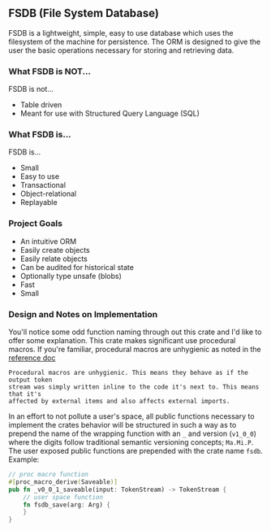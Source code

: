 ## FSDB (File System Database)
FSDB is a lightweight, simple, easy to use database which uses the filesystem
of the machine for persistence. The ORM is designed to give the user the basic
operations necessary for storing and retrieving data.

### What FSDB is NOT...
FSDB is not... 
- Table driven
- Meant for use with Structured Query Language (SQL)

### What FSDB is...
FSDB is...
- Small
- Easy to use
- Transactional
- Object-relational
- Replayable

### Project Goals
- An intuitive ORM
- Easily create objects
- Easily relate objects
- Can be audited for historical state
- Optionally type unsafe (blobs)
- Fast
- Small

### Design and Notes on Implementation
You'll notice some odd function naming through out this crate and I'd like to
offer some explanation. This crate makes significant use procedural macros. If
you're familiar, procedural macros are unhygienic as noted in the [reference doc](https://doc.rust-lang.org/reference/procedural-macros.html#procedural-macro-hygiene)

```
Procedural macros are unhygienic. This means they behave as if the output token
stream was simply written inline to the code it's next to. This means that it's
affected by external items and also affects external imports.
```

In an effort to not pollute a user's space, all public functions necessary to
implement the crates behavior will be structured in such a way as to prepend
the name of the wrapping function with an `_` and version (`v1_0_0`) where the
digits follow traditional semantic versioning concepts; `Ma.Mi.P`. The user
exposed public functions are prepended with the crate name `fsdb`. Example:
```rust
// proc macro function
#[proc_macro_derive(Saveable)]
pub fn _v0_0_1_saveable(input: TokenStream) -> TokenStream {
    // user space function
    fn fsdb_save(arg: Arg) {
    }
}
```
